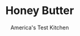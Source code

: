 ---
layout: ../../layouts/MarkdownPostLayout.astro
title: Honey Butter
author: America's Test Kitchen
pubDate: 2023-03-15
description: "This honey butter is perfect slathered on everything from cornbread to steamed root vegetables."
image_url: https://res.cloudinary.com/hksqkdlah/image/upload/ar_1:1,c_fill,dpr_2.0,f_auto,fl_lossy.progressive.strip_profile,g_faces:auto,q_auto:low,w_344/41817-sfs-honey-butter-4
tags: ["Condiments"]
calories: 535
protein: 
carbohydrates: 8
fats: 
fiber: 
ingredients: ["4 tablespoons, unsalted butter, softened","2 tablespoons, honey","¼ teaspoon, salt","Pinch , cayenne pepper"]
serves: 4
time: "20 minutes"
instructions: ["Using fork, mash all ingredients in bowl until combined. Serve."]
nutrition: ["9 mg Potassium","3 mg Phosphorus","4 mg Calcium","57 mg Sodium","11 g Fat","2 g Monounsaturated","30 mg Cholesterol","7 g Saturated","8 g Sugars","1 µg Vitamin K","4 g Water","8 g Carbs","97 µg Vitamin A","133 kcal Energy","8 g Sugars, added","535 calories"]
notes: "This honey butter also tastes great on roasted root vegetables, boiled corn, pork chops, pancakes, muffins, biscuits, and dinner rolls."
---